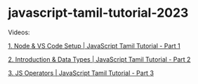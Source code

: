 # javascript-tamil-tutorial-2023

Videos:

[1. Node & VS Code Setup | JavaScript Tamil Tutorial - Part 1](https://youtu.be/2NVuia61QbE)

[2. Introduction & Data Types | JavaScript Tamil Tutorial - Part 2](https://youtu.be/DbTMdEJPS2Q)

[3. JS Operators | JavaScript Tamil Tutorial - Part 3](https://youtu.be/BAVMll9BAO4)